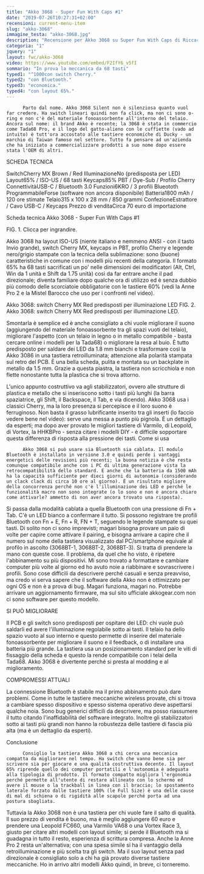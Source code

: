 ```yaml
---
title: "Akko 3068 - Super Fun With Caps #1"
date: "2019-07-26T10:27:31+02:00"
recensioni: current-menu-item
slug: "akko-3068"
immagine_testa: "akko-3068.jpg"
description: "Recensione per Akko 3068 su Super Fun With Caps di Riccardo Palombo. È una tastiera meccanica economica con Blueooth e layout 65%."
categoria: "1"
jquery: "1"
layout: fwc/akko-3068
video: https://www.youtube.com/embed/F2IfY6_v5fI
sommario: "In prova la meccanica da 68 tasti"
typed1: "^1000con switch Cherry."
typed2: "con Bluetooth."
typed3: "economica."
typed4: "con layout 65%."
---
```

          Parto dal nome. Akko 3068 Silent non è silenziosa quanto vuol far credere. Ha switch lineari quindi non fa click, ma non ci sono o-ring e non c'è del materiale fonoassorbente all'interno del telaio. Ancora sul nome: il brand Akko è recente; la 3068 è stata in commercio come Tada68 Pro, e il logo del gatto-alieno con le cuffiette (vado ad intuito) è tutt'ora accostato alle tastiere economiche di Ducky - un marchio di Taiwan famoso nel settore. Tutto fa pensare ad un'azienda che ha iniziato a commercializzare prodotti a suo nome dopo essere stata l'OEM di altri.

SCHEDA TECNICA

SwitchCherry MX Brown / Red IlluminazioneNo (predisposta per LED) Layout65% / ISO-US / 68 tasti Keycaps85% PBT / Dye-Sub / Profilo Cherry ConnettivitàUSB-C / Bluetooth 3.0 Funzioni6KRO / 3 profili Blueototh ProgrammabileForse (software non ancora disponibile) Batteria1800 mAh / 120 ore stimate Telaio315 x 100 x 28 mm / 850 grammi ConfezioneEstrattore / Cavo USB-C / Keycaps Prezzo di venditaCirca 70 euro di importazione

Scheda tecnica Akko 3068 - Super Fun With Caps #1

FIG. 1. Clicca per ingrandire.
         

Akko 3068 ha layout ISO-US (niente italiano e nemmeno ANSI - con il tasto Invio grande), switch Cherry MX, keycaps in PBT, profilo Cherry e legende nero/grigio stampate con la tecnica della sublimazione: sono (buone) caratteristiche in comune con i modelli più recenti della categoria. Il formato 65% ha 68 tasti sacrificati un po' nelle dimensioni dei modificatori (Alt, Ctrl, Win da 1 unità e Shift da 1.75 unità) così da far entrare anche il pad direzionale; diventa familiare dopo qualche ora di utilizzo ed è senza dubbio più comodo delle scorciatoie obbligatorie con le tastiere 60% (vedi la Anne Pro 2 e la Mistel Barocco che uso per i confronti nel video).

Akko 3068: switch Cherry MX Red predisposti per illuminazione LED
FIG. 2. Akko 3068: switch Cherry MX Red predisposti per illuminazione LED.

Smontarla è semplice ed è anche consigliato a chi vuole migliorare il suono (aggiungendo del materiale fonoassorbente tra gli spazi vuoti del telaio), migliorare l'aspetto (con un telaio in legno o in metallo compatibile - basta cercare online i modelli per la Tada68) o migliorare la resa al buio. È tutto predisposto per saldare dei LED da 1.8 mm bianchi e trasformare così la Akko 3086 in una tastiera retroilluminata; attenzione alla polarità stampata sul retro del PCB. È una bella scheda, pulita e montata su un backplate in metallo da 1.5 mm. Grazie a questa piastra, la tastiera non scricchiola e non flette nonostante tutta la plastica che si trova attorno.

L'unico appunto costruttivo va agli stabilizzatori, ovvero alle strutture di plastica e metallo che si inseriscono sotto i tasti più lunghi (la barra spaziatrice, gli Shift, il Backspace, il Tab, e via dicendo). Akko 3068 usa i classici Cherry, ma la loro presenza si percepisce e il loro suono è ferruginoso. Non basta il grasso lubrificante inserito tra gli inserti (lo faccio vedere bene nel video): serve una messa a punto più pignola. È un dettaglio da esperti; ma dopo aver provato le migliori tastiere di Varmilo, di Leopold, di Vortex, la HHKBPro - senza citare i modelli DIY - è difficile sopportare questa differenza di risposta alla pressione dei tasti.
Come si usa

          Akko 3068 si può usare sia Bluetooth sia cablata. Il modulo Bluetooth è installato in versione 3.0 e quindi perde i vantaggi energetici delle revisioni più recenti; la buona notizia è che resta comunque compatibile anche con i PC di ultima generazione vista la retrocompatibilità dello standard. E anche che la batteria da 1500 mAh ha la capacità sufficiente per dieci giorni di autonomia (considerando un clack clack di circa 10 ore al giorno). È un risultato migliore della concorrenza perché non c'è l'illuminazione dei LED e perché le funzionalità macro non sono integrate (o lo sono e non è ancora chiaro come attivarle? ammetto di non aver ancora trovato una risposta).

Si passa dalla modalità cablata a quella Bluetooth con una pressione di Fn + Tab. C'è un LED bianco a confermare il tutto. Si possono registrare tre profili Bluetooth con Fn + E, Fn + R, FN + T, seguendo le legende stampate su quei tasti. Di solito non ci sono imprevisti; magari bisogna provare un paio di volte per capire come attivare il pairing, e bisogna arrivare a capire che il numero sul nome della tastiera visualizzato dal PC/smartphone equivale al profilo in ascolto (3068BT-1, 3068BT-2, 3068BT-3). Si tratta di prendere la mano con queste cose. Il problema, da quel che ho visto, è ripetere l'abbinamento su più dispositivi. Mi sono trovato a formattare e cambiare computer più volte al giorno ed ho avuto noie a riabbinare e sovrascrivere i profili. Sono cose difficili da descrivere perché casuali e senza preavviso, ma credo vi serva sapere che il software della Akko non è ottimizzato per ogni OS e non è a prova di bug. Magari funziona, magari no. Potrebbe arrivare un aggiornamento firmware, ma sul sito ufficiale akkogear.com non ci sono software per questo modello.

SI PUÒ MIGLIORARE

Il PCB e gli switch sono predisposti per ospitare dei LED: chi vuole può saldarli ed avere l'illuminazione regolabile sotto ai tasti. Il telaio ha dello spazio vuoto al suo interno e questo permette di inserire del materiale fonoassorbente per migliorare il suono e il feedback, o di installare una batteria più grande. La tastiera usa un posizionamento standard per le viti di fissaggio della scheda e questo la rende compatibile con i telai della Tada68. Akko 3068 è divertente perché si presta al modding e al miglioramento.

COMPROMESSI ATTUALI

La connessione Bluetooth è stabile ma il primo abbinamento può dare problemi. Come in tutte le tastiere meccaniche wireless provate, chi si trova a cambiare spesso dispositivo e spesso sistema operativo deve aspettarsi qualche noia. Sono bug generici difficili da descrivere, ma posso riassumere il tutto citando l'inaffidabilità del software integrato. Inoltre gli stabilizzatori sotto ai tasti più grandi non hanno la robustezza delle tastiere di fascia più alta (ma è un dettaglio da esperti).

Conclusione

          Consiglio la tastiera Akko 3068 a chi cerca una meccanica compatta da migliorare nel tempo. Ha switch che vanno bene sia per scrivere sia per giocare e una qualità costruttiva decente. Il layout 65% riprende quello dei computer portatili e l'autonomia è adeguata alla tipologia di prodotto. Il formato compatto migliora l'ergonomia perché permette all'utente di restare allineato con lo schermo ed avere il mouse o la trackball in linea con il braccio; lo spostamento laterale forzato dalle tastiere 100% (le Full Size) è una delle cause di mal di schiena o di rigidità alle scapole perché porta ad una postura sbagliata.

Tuttavia la Akko 3068 non è una tastiera per chi vuole fare il salto di qualità. Il suo prezzo di vendita è buono, ma è meglio aggiungere 60 euro e prendere una Leopold FC660, una Varmilo VA68 o una Vortex Race 3, giusto per citare altri modelli con layout simile; si perde il Bluetooth ma si guadagna in tutto il resto, esperienza di scrittura compresa. Anche la Anne Pro 2 resta un'alternativa; con una spesa simile si ha il vantaggio della retroilluminazione e più scelta tra gli switch. Ma il suo layout senza pad direzionale è consigliato solo a chi ha già provato diverse tastiere meccaniche. Ho in arrivo altri modelli Akko quindi, in breve, ci torneremo.